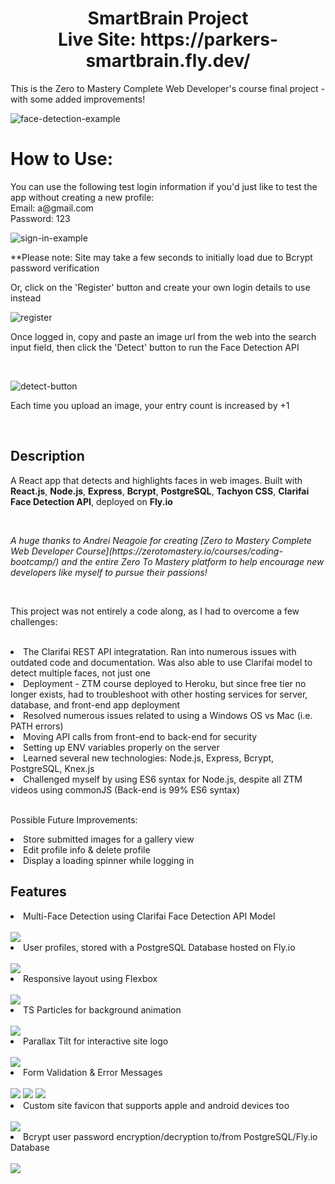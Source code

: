 <h1 align='center'>SmartBrain Project<br>
Live Site: https://parkers-smartbrain.fly.dev/
</h1>

<p>This is the Zero to Mastery Complete Web Developer's course final project - with some added improvements!</p>

![face-detection-example](readme-imgs/sb-image-submit_AdobeExpress.gif)

<h1>How to Use:</h1>
<p>You can use the following test login information if you'd just like to test the app without creating a new profile:
<br>
Email: a@gmail.com
<br>
Password: 123
<br></p>

![sign-in-example](readme-imgs/sb-signin_AdobeExpress.gif)<br>

**Please note: Site may take a few seconds to initially load due to Bcrypt password verification<br>

Or, click on the 'Register' button and create your own login details to use instead<br>

![register](readme-imgs/sb-register.png)<br>

<p>Once logged in, copy and paste an image url from the web into the search input field, then click the 'Detect' button to run the Face Detection API</p><br>

![detect-button](readme-imgs/sb-image-submit-button_AdobeExpress.gif)<br>

<p>Each time you upload an image, your entry count is increased by +1</p><br>

## Description
<p>A React app that detects and highlights faces in web images. Built with <b>React.js</b>, <b>Node.js</b>, <b>Express</b>, <b>Bcrypt</b>, <b>PostgreSQL</b>, <b>Tachyon CSS</b>, <b>Clarifai Face Detection API</b>, deployed on <b>Fly.io</b></p><br>
<p><i>A huge thanks to Andrei Neagoie for creating [Zero to Mastery Complete Web Developer Course](https://zerotomastery.io/courses/coding-bootcamp/) and the entire Zero To Mastery platform to help encourage new developers like myself to pursue their passions!</i></p><br>

<p>This project was not entirely a code along, as I had to overcome a few challenges:</p><br>
<li>The Clarifai REST API integratation. Ran into numerous issues with outdated code and documentation. Was also able to use Clarifai model to detect multiple faces, not just one</li>
<li>Deployment - ZTM course deployed to Heroku, but since free tier no longer exists, had to troubleshoot with other hosting services for server, database, and front-end app deployment</li>
<li>Resolved numerous issues related to using a Windows OS vs Mac (i.e. PATH errors)</li>
<li>Moving API calls from front-end to back-end for security</li>
<li>Setting up ENV variables properly on the server</li>
<li>Learned several new technologies: Node.js, Express, Bcrypt, PostgreSQL, Knex.js</li>
<li>Challenged myself by using ES6 syntax for Node.js, despite all ZTM videos using commonJS (Back-end is 99% ES6 syntax)</li><br>

<p>Possible Future Improvements:</p>
<li>Store submitted images for a gallery view</li>
<li>Edit profile info & delete profile</li>
<li>Display a loading spinner while logging in</li>


## Features
<li>Multi-Face Detection using Clarifai Face Detection API Model
</li>
<br>
<img src='readme-imgs/sb-faces-detected.png'>
<li>User profiles, stored with a PostgreSQL Database hosted on Fly.io
</li>
<br>
<img src='readme-imgs/sb-db.png'>
<li>Responsive layout using Flexbox
</li>
<br>
<img src='readme-imgs/sb-flexbox.png'>
<li>TS Particles for background animation
</li>
<br>
<img src='readme-imgs/sb-particles.gif'>
<li>Parallax Tilt for interactive site logo
</li>
<br>
<img src='readme-imgs/sb-parallax.gif'>
<li>Form Validation & Error Messages
</li>
<br>
<img src='readme-imgs/sb-validation.png'>
<img src='readme-imgs/sb-form.png'>
<img src='readme-imgs/sb-tree.png'>
<li>Custom site favicon that supports apple and android devices too
</li>
<br>
<img src='readme-imgs/sb-favicon.png'>
<li>Bcrypt user password encryption/decryption to/from PostgreSQL/Fly.io Database
</li>
<br>
<img src='readme-imgs/sb-bcrypt.png'>



  
